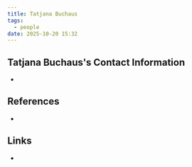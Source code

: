 ```yaml
---
title: Tatjana Buchaus
tags:
  - people
date: 2025-10-20 15:32
---
```

## Tatjana Buchaus's Contact Information
- 

## References
- 

## Links
-


